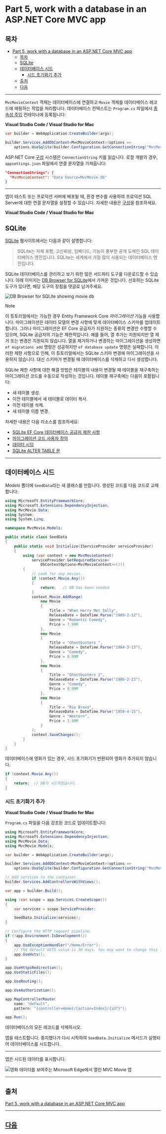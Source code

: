 # Part 5, work with a database in an ASP.NET Core MVC app

## 목차
- [Part 5, work with a database in an ASP.NET Core MVC app](#part-5-work-with-a-database-in-an-aspnet-core-mvc-app)
  - [목차](#목차)
  - [SQLite](#sqlite)
  - [데이터베이스 시드](#데이터베이스-시드)
    - [시드 초기화기 추가](#시드-초기화기-추가)
  - [출처](#출처)
  - [다음](#다음)

---

`MvcMovieContext` 객체는 데이터베이스에 연결하고 `Movie` 객체를 데이터베이스 레코드에 매핑하는 작업을 처리합니다. 데이터베이스 컨텍스트는 `Program.cs` 파일에서 [종속성 주입](https://learn.microsoft.com/en-us/aspnet/core/fundamentals/dependency-injection?view=aspnetcore-8.0) 컨테이너에 등록됩니다:

**Visual Studio Code / Visual Studio for Mac**

```C#
var builder = WebApplication.CreateBuilder(args);

builder.Services.AddDbContext<MvcMovieContext>(options =>
    options.UseSqlite(builder.Configuration.GetConnectionString("MvcMovieContext")));
```

ASP.NET Core [구성](https://learn.microsoft.com/en-us/aspnet/core/fundamentals/configuration/?view=aspnetcore-8.0) 시스템은 `ConnectionString` 키를 읽습니다. 로컬 개발의 경우, `appsettings.json` 파일에서 연결 문자열을 가져옵니다:

```json
"ConnectionStrings": {
  "MvcMovieContext": "Data Source=MvcMovie.db"
}
```

---

앱이 테스트 또는 프로덕션 서버에 배포될 때, 환경 변수를 사용하여 프로덕션 SQL Server에 대한 연결 문자열을 설정할 수 있습니다. 자세한 내용은 [구성](https://learn.microsoft.com/en-us/aspnet/core/fundamentals/configuration/?view=aspnetcore-8.0)을 참조하세요.


**Visual Studio Code / Visual Studio for Mac**

## SQLite

[SQLite](https://www.sqlite.org/) 웹사이트에서는 다음과 같이 설명합니다:

> SQLite는 자체 포함, 고신뢰성, 임베디드, 기능이 풍부한 공개 도메인 SQL 데이터베이스 엔진입니다. SQLite는 세계에서 가장 많이 사용되는 데이터베이스 엔진입니다.

SQLite 데이터베이스를 관리하고 보기 위한 많은 서드파티 도구를 다운로드할 수 있습니다. 아래 이미지는 [DB Browser for SQLite](https://sqlitebrowser.org/)에서 가져온 것입니다. 선호하는 SQLite 도구가 있다면, 해당 도구의 장점을 댓글로 남겨주세요.

![DB Browser for SQLite showing movie db](../img/09_05_working_with_sql/dbb.png)

> [!NOTE]
> 이 튜토리얼에서는 가능한 경우 Entity Framework Core *마이그레이션* 기능을 사용합니다. 마이그레이션은 데이터 모델의 변경 사항에 맞게 데이터베이스 스키마를 업데이트합니다. 그러나 마이그레이션은 EF Core 공급자가 지원하는 종류의 변경만 수행할 수 있으며, SQLite 공급자의 기능은 제한적입니다. 예를 들어, 열 추가는 지원되지만 열 제거 또는 변경은 지원되지 않습니다. 열을 제거하거나 변경하는 마이그레이션을 생성하면 `ef migrations add` 명령은 성공하지만 `ef database update` 명령은 실패합니다. 이러한 제한 사항으로 인해, 이 튜토리얼에서는 SQLite 스키마 변경에 마이그레이션을 사용하지 않습니다. 대신 스키마가 변경될 때 데이터베이스를 삭제하고 다시 생성합니다.
>
>SQLite 제한 사항에 대한 해결 방법은 테이블의 내용이 변경될 때 테이블을 재구축하는 마이그레이션 코드를 수동으로 작성하는 것입니다. 테이블 재구축에는 다음이 포함됩니다:
>
>* 새 테이블 생성.
>* 이전 테이블에서 새 테이블로 데이터 복사.
>* 이전 테이블 삭제.
>* 새 테이블 이름 변경.
>
>자세한 내용은 다음 리소스를 참조하세요:
>
> * [SQLite EF Core 데이터베이스 공급자 제한 사항](https://learn.microsoft.com/en-us/ef/core/providers/sqlite/limitations)
> * [마이그레이션 코드 사용자 정의](https://learn.microsoft.com/en-us/ef/core/managing-schemas/migrations/#customize-migration-code)
> * [데이터 시딩](https://learn.microsoft.com/en-us/ef/core/modeling/data-seeding)
> * [SQLite ALTER TABLE 문](https://sqlite.org/lang_altertable.html)

---

## 데이터베이스 시드

*Models* 폴더에 `SeedData`라는 새 클래스를 만듭니다. 생성된 코드를 다음 코드로 교체합니다:

```C#
using Microsoft.EntityFrameworkCore;
using Microsoft.Extensions.DependencyInjection;
using MvcMovie.Data;
using System;
using System.Linq;

namespace MvcMovie.Models;

public static class SeedData
{
    public static void Initialize(IServiceProvider serviceProvider)
    {
        using (var context = new MvcMovieContext(
            serviceProvider.GetRequiredService<
                DbContextOptions<MvcMovieContext>>()))
        {
            // Look for any movies.
            if (context.Movie.Any())
            {
                return;   // DB has been seeded
            }
            context.Movie.AddRange(
                new Movie
                {
                    Title = "When Harry Met Sally",
                    ReleaseDate = DateTime.Parse("1989-2-12"),
                    Genre = "Romantic Comedy",
                    Price = 7.99M
                },
                new Movie
                {
                    Title = "Ghostbusters ",
                    ReleaseDate = DateTime.Parse("1984-3-13"),
                    Genre = "Comedy",
                    Price = 8.99M
                },
                new Movie
                {
                    Title = "Ghostbusters 2",
                    ReleaseDate = DateTime.Parse("1986-2-23"),
                    Genre = "Comedy",
                    Price = 9.99M
                },
                new Movie
                {
                    Title = "Rio Bravo",
                    ReleaseDate = DateTime.Parse("1959-4-15"),
                    Genre = "Western",
                    Price = 3.99M
                }
            );
            context.SaveChanges();
        }
    }
}
```

데이터베이스에 영화가 있는 경우, 시드 초기화기가 반환되어 영화가 추가되지 않습니다.

```csharp
if (context.Movie.Any())
{
    return;  // DB가 시드되었습니다.
}
```

<a name="si"></a>

### 시드 초기화기 추가

**Visual Studio Code / Visual Studio for Mac**

`Program.cs` 파일을 다음 강조된 코드로 업데이트합니다:

```C#
using Microsoft.EntityFrameworkCore;
using Microsoft.Extensions.DependencyInjection;
using MvcMovie.Data;
using MvcMovie.Models;

var builder = WebApplication.CreateBuilder(args);

builder.Services.AddDbContext<MvcMovieContext>(options =>
    options.UseSqlite(builder.Configuration.GetConnectionString("MvcMovieContext")));

// Add services to the container.
builder.Services.AddControllersWithViews();

var app = builder.Build();

using (var scope = app.Services.CreateScope())
{
    var services = scope.ServiceProvider;

    SeedData.Initialize(services);
}

// Configure the HTTP request pipeline.
if (!app.Environment.IsDevelopment())
{
    app.UseExceptionHandler("/Home/Error");
    // The default HSTS value is 30 days. You may want to change this for production scenarios, see https://aka.ms/aspnetcore-hsts.
    app.UseHsts();
}

app.UseHttpsRedirection();
app.UseStaticFiles();

app.UseRouting();

app.UseAuthorization();

app.MapControllerRoute(
    name: "default",
    pattern: "{controller=Home}/{action=Index}/{id?}");

app.Run();
```

데이터베이스의 모든 레코드를 삭제하시오.

앱을 테스트합니다. 중지했다가 다시 시작하여 `SeedData.Initialize` 메서드가 실행되어 데이터베이스를 시드합니다.

---

앱은 시드된 데이터를 표시합니다.

![영화 데이터를 보여주는 Microsoft Edge에서 열린 MVC Movie 앱](../img/09_05_working_with_sql/m80.png)


---
## 출처
[Part 5, work with a database in an ASP.NET Core MVC app](https://learn.microsoft.com/en-us/aspnet/core/tutorials/first-mvc-app/working-with-sql?view=aspnetcore-8.0&tabs=visual-studio-code)

---
## [다음](./09_06_controller_methods_and_views.md)
